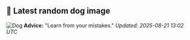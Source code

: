 ## 🐶 Latest random dog image
![Dog](https://images.dog.ceo/breeds/hound-english/n02089973_1763.jpg)
**Advice:** "Learn from your mistakes."
*Updated: 2025-08-21 13:02 UTC*

